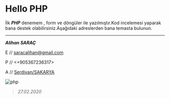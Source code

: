 # Hello PHP
İlk ***PHP*** denemem , form ve döngüler ile yazılmıştır.Kod incelemesi yaparak bana destek olabilirsiniz.Aşağıdaki adreslerden bana temasta bulunun.
***
***Alihan SARAÇ***

E // <saracalihan@gmail.com>

P // <+905367236317>

A // [Serdivan/SAKARYA](https://www.google.com/maps/place/Serdivan,+Sakarya/@40.7385578,30.3371387,14z/data=!3m1!4b1!4m5!3m4!1s0x14ccb291c0b72aad:0x6fec49dd674c1680!8m2!3d40.7380582!4d30.3510005)


![php](https://upload.wikimedia.org/wikipedia/commons/thumb/2/27/PHP-logo.svg/1200px-PHP-logo.svg.png)
 
>_27.02.2020_
